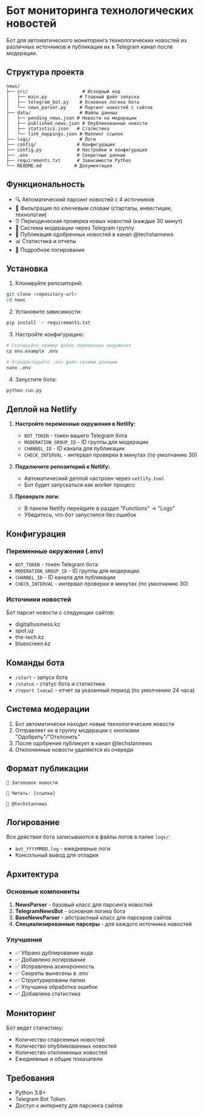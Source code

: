 # Бот мониторинга технологических новостей

Бот для автоматического мониторинга технологических новостей из различных источников и публикации их в Telegram канал после модерации.

## Структура проекта

```
news/
├── src/                    # Исходный код
│   ├── main.py            # Главный файл запуска
│   ├── telegram_bot.py    # Основная логика бота
│   └── news_parser.py     # Парсинг новостей с сайтов
├── data/                  # Файлы данных
│   ├── pending_news.json # Новости на модерации
│   ├── published_news.json # Опубликованные новости
│   ├── statistics.json   # Статистика
│   └── link_mappings.json # Маппинг ссылок
├── logs/                  # Логи
├── config/               # Конфигурация
├── config.py             # Настройки и конфигурация
├── .env                  # Секретные данные
├── requirements.txt      # Зависимости Python
└── README.md            # Документация
```

## Функциональность

- 🔍 Автоматический парсинг новостей с 4 источников
- 🎯 Фильтрация по ключевым словам (стартапы, инвестиции, технологии)
- ⏰ Периодическая проверка новых новостей (каждые 30 минут)
- 👥 Система модерации через Telegram группу
- 📢 Публикация одобренных новостей в канал @techstannews
- 📊 Статистика и отчеты
- 📝 Подробное логирование

## Установка

1. Клонируйте репозиторий:
```bash
git clone <repository-url>
cd news
```

2. Установите зависимости:
```bash
pip install -r requirements.txt
```

3. Настройте конфигурацию:
```bash
# Скопируйте пример файла переменных окружения
cp env.example .env

# Отредактируйте .env файл своими данными
nano .env
```

4. Запустите бота:
```bash
python run.py
```

## Деплой на Netlify

1. **Настройте переменные окружения в Netlify:**
   - `BOT_TOKEN` - токен вашего Telegram бота
   - `MODERATION_GROUP_ID` - ID группы для модерации
   - `CHANNEL_ID` - ID канала для публикации
   - `CHECK_INTERVAL` - интервал проверки в минутах (по умолчанию 30)

2. **Подключите репозиторий к Netlify:**
   - Автоматический деплой настроен через `netlify.toml`
   - Бот будет запускаться как worker процесс

3. **Проверьте логи:**
   - В панели Netlify перейдите в раздел "Functions" → "Logs"
   - Убедитесь, что бот запустился без ошибок

## Конфигурация

### Переменные окружения (.env)

- `BOT_TOKEN` - токен Telegram бота
- `MODERATION_GROUP_ID` - ID группы для модерации
- `CHANNEL_ID` - ID канала для публикации
- `CHECK_INTERVAL` - интервал проверки в минутах (по умолчанию 30)

### Источники новостей

Бот парсит новости с следующих сайтов:
- digitalbusiness.kz
- spot.uz  
- the-tech.kz
- bluescreen.kz

## Команды бота

- `/start` - запуск бота
- `/status` - статус бота и статистика
- `/report [часы]` - отчет за указанный период (по умолчанию 24 часа)

## Система модерации

1. Бот автоматически находит новые технологические новости
2. Отправляет их в группу модерации с кнопками "Одобрить"/"Отклонить"
3. После одобрения публикует в канал @techstannews
4. Отклоненные новости удаляются из очереди

## Формат публикации

```
📰 Заголовок новости

🔗 Читать: [ссылка]

📢 @techstannews
```

## Логирование

Все действия бота записываются в файлы логов в папке `logs/`:
- `bot_YYYYMMDD.log` - ежедневные логи
- Консольный вывод для отладки

## Архитектура

### Основные компоненты

1. **NewsParser** - базовый класс для парсинга новостей
2. **TelegramNewsBot** - основная логика бота
3. **BaseNewsParser** - абстрактный класс для парсеров сайтов
4. **Специализированные парсеры** - для каждого источника новостей

### Улучшения

- ✅ Убрано дублирование кода
- ✅ Добавлено логирование
- ✅ Исправлена асинхронность
- ✅ Секреты вынесены в .env
- ✅ Структурированы папки
- ✅ Улучшена обработка ошибок
- ✅ Добавлена статистика

## Мониторинг

Бот ведет статистику:
- Количество спарсенных новостей
- Количество опубликованных новостей  
- Количество отклоненных новостей
- Ежедневные и общие показатели

## Требования

- Python 3.8+
- Telegram Bot Token
- Доступ к интернету для парсинга сайтов